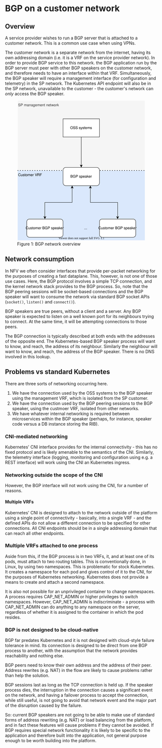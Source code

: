 # BGP on a customer network

## Overview

A service provider wishes to run a BGP server that is attached to a customer network.  This is a common use case when using VPNs.

The customer network is a separate network from the internet, having its own addressing domain (i.e. it is a VRF on the service provider network).  In order to provide BGP service to this network. the BGP application run by the BGP server must peer with other BGP speakers on the customer network, and therefore needs to have an interface within that VRF.  Simultaneously, the BGP speaker will require a management interface (for configuration and telemetry) in the SP network.  The Kubernetes API endpoint will also be in the SP network, unavailable to the customer - the customer's network can _only_ access the BGP speaker.

<figure class="image">
<img alt="BGP network overview" src="./bgp-customer overview.svg" />
<figcaption>Figure 1: BGP network overview</figcaption>
</figure>

## Network consumption

In NFV we often consider interfaces that provide per-packet networking for the purposes of creating a fast dataplane.  This, however, is not one of those use cases.  Here, the BGP protocol involves a simple TCP connection, and the kernel network stack provides to the BGP process.  So, note that the BGP peering sessions will be socket-based connections and the BGP speaker will want to consume the network via standard BGP socket APIs (```socket()```, ```listen()``` and ```connect()```).

BGP speakers are true peers, without a client and a server.  Any BGP speaker is expected to listen on a well known port for its neighbours trying to connect.  At the same time, it will be attempting connections to those peers.

The BGP connection is typically described at both ends with the addresses of the opposite end.  The Kubernetes-based BGP speaker process will want to know, and reach, the address of its neighbour.  Similarly the neighbour will want to know, and reach, the address of the BGP speaker.  There is no DNS involved in this lookup.

## Problems vs standard Kubernetes

There are three sorts of networking occurring here.

1. We have the connection used by the OSS systems to the BGP speaker using the management VRF, which is isolated from the SP customer.
1. We have the connection used by the BGP peering sessions to the BGP speaker, using the custmoer VRF, isolated from other networks.
1. We have whatever internal networking is required between microservices within the BGP speaker (perhaps, for instance, speaker code versus a DB instance storing the RIB).

### CNI-mediated networking

Kubernetes' CNI interface provides for the internal connectivity - this has no fixed protocol and is likely amenable to the semantics of the CNI.  Similarly, the telemetry interface (logging, monitoring and configuration using e.g. a REST interface) will work using the CNI an Kubernetes ingress.

### Networking outside the scope of the CNI

However, the BGP interface will not work using the CNI, for a number of reasons.

#### Multiple VRFs

Kubernetes' CNI is designed to attach to the network outside of the platform using a single point of connectivity - basically, into a single VRF - and the defined APIs do not allow a different connection to be specified for other connections.  All CNI endpoints should be in a single addressing domain that can reach all other endpoints.

### Multiple VRFs attached to one process

Aside from this, if the BGP process is in two VRFs, it, and at least one of its pods, must attach to two routing tables.  This is conventionally done, in Linux, by using two namespaces.  This is problematic for stock Kubernetes.  It creates a namespace for each pod and gives control of it to the CNI, for the purposes of Kubernetes networking.  Kubernetes does not provide a means to create and attach a second namespace.

It is also not possible for an unprivileged container to change namespaces.  A process requires CAP_NET_ADMIN or higher privileges to switch namespaces.  However, CAP_NET_ADMIN is indiscriminate - a process with CAP_NET_ADMIN can do anything to any namespace on the server, regardless of whether it is assigned to the container in which the pod resides.

### BGP is not designed to be cloud-native

BGP far predates Kubernetes and it is not designed with cloud-style failure tolerance in mind.  Its connection is designed to be direct from one BGP process to another, with the assumption that the network provides reachability and nothing else.

BGP peers need to know their own address and the address of their peer.  Address rewrites (e.g. NAT) in the flow are likely to cause problems rather than help the solution.

BGP sessions last as long as the TCP connection is held up.  If the speaker process dies, the interruption in the connection causes a significant event on the network, and having a failover process to accept the connection, while still useful, is not going to avoid that network event and the major part of the disruption caused by the failure.

So: current BGP speakers are not going to be able to make use of standard forms of address rewriting (e.g. NAT) or load balancing from the platform, and in fact these features will cause problems if they cannot be avoided.  If BGP requires special network functionality it is likely to be specific to the application and therefore built into the application, not general purpose enough to be worth building into the platform.